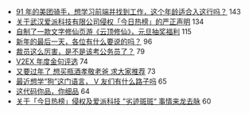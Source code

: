 - [91 年的美团骑手，想学习前端并找到工作，这个年龄适合入这行吗？](https://www.v2ex.com/t/633779) 143
- [关于武汉爱派科技有限公司侵权「今日热榜」的严正声明](https://www.v2ex.com/t/633785) 134
- [自制了一款文字修仙页游《云顶修仙》，元旦抽奖福利](https://www.v2ex.com/t/633954) 115
- [新年的最后一天，各位有什么要说的吗？](https://www.v2ex.com/t/633753) 96
- [裁员这么厉害，是不是该考公务员了？](https://www.v2ex.com/t/633777) 79
- [V2EX 年度金句评选](https://www.v2ex.com/t/633957) 74
- [又要过年了 想买瓶酒孝敬老爸 求大家推荐](https://www.v2ex.com/t/633762) 73
- [最近想学“狗”这门语言， V 友们有什么路子吗](https://www.v2ex.com/t/633765) 65
- [这代码你品，你细品](https://www.v2ex.com/t/633768) 64
- [关于「今日热榜」侵权及爱派科技 ”劣迹斑斑“ 事情来龙去脉](https://www.v2ex.com/t/633888) 60